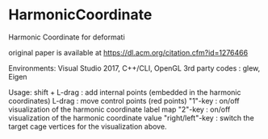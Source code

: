 # HarmonicCoordinate
Harmonic Coordinate for deformati

original paper is available at https://dl.acm.org/citation.cfm?id=1276466

Environments: Visual Studio 2017, C++/CLI, OpenGL
3rd party codes : glew, Eigen

Usage: 
shift + L-drag : add internal points (embedded in the harmonic coordinates)
L-drag : move control points (red points)
"1"-key : on/off visualization of the harmonic coordinate label map 
"2"-key : on/off visualization of the harmonic coordinate value 
"right/left"-key : switch the target cage vertices for the visualization above.



